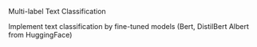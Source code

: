 Multi-label Text Classification

Implement text classification by fine-tuned models (Bert, DistilBert Albert from HuggingFace)
